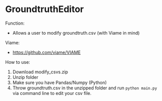 # GroundtruthEditor

Function:
- Allows a user to modify groundtruth.csv (with Viame in mind)

Viame:
- https://github.com/viame/VIAME

How to use:
1. Download modify_csvs.zip
2. Unzip folder
3. Make sure you have Pandas/Numpy (Python)
4. Throw groundtruth.csv in the unzipped folder and run `python main.py` via command line to edit your csv file.
